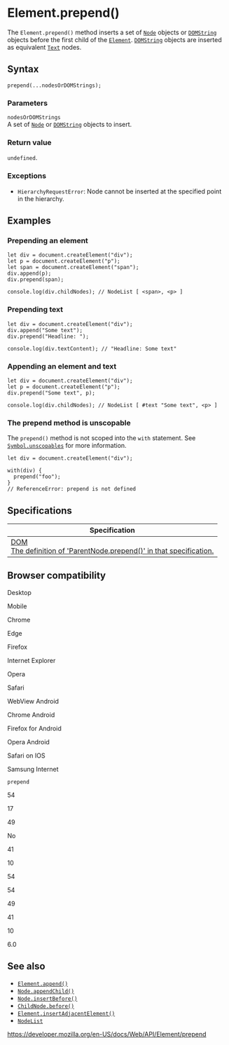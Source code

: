 # Element.prepend()

The `Element.prepend()` method inserts a set of [`Node`](../node) objects or [`DOMString`](../domstring) objects before the first child of the [`Element`](../element). [`DOMString`](../domstring) objects are inserted as equivalent [`Text`](../text) nodes.

## Syntax

    prepend(...nodesOrDOMStrings);

### Parameters

`nodesOrDOMStrings`  
A set of [`Node`](../node) or [`DOMString`](../domstring) objects to insert.

### Return value

`undefined`.

### Exceptions

- <span class="page-not-created">`HierarchyRequestError`</span>: Node cannot be inserted at the specified point in the hierarchy.

## Examples

### Prepending an element

    let div = document.createElement("div");
    let p = document.createElement("p");
    let span = document.createElement("span");
    div.append(p);
    div.prepend(span);

    console.log(div.childNodes); // NodeList [ <span>, <p> ]

### Prepending text

    let div = document.createElement("div");
    div.append("Some text");
    div.prepend("Headline: ");

    console.log(div.textContent); // "Headline: Some text"

### Appending an element and text

    let div = document.createElement("div");
    let p = document.createElement("p");
    div.prepend("Some text", p);

    console.log(div.childNodes); // NodeList [ #text "Some text", <p> ]

### The prepend method is unscopable

The `prepend()` method is not scoped into the `with` statement. See [`Symbol.unscopables`](https://developer.mozilla.org/en-US/docs/Web/JavaScript/Reference/Global_Objects/Symbol/unscopables) for more information.

    let div = document.createElement("div");

    with(div) {
      prepend("foo");
    }
    // ReferenceError: prepend is not defined

## Specifications

<table><thead><tr class="header"><th>Specification</th></tr></thead><tbody><tr class="odd"><td><a href="https://dom.spec.whatwg.org/#dom-parentnode-prepend">DOM<br />
<span class="small">The definition of 'ParentNode.prepend()' in that specification.</span></a></td></tr></tbody></table>

## Browser compatibility

Desktop

Mobile

Chrome

Edge

Firefox

Internet Explorer

Opera

Safari

WebView Android

Chrome Android

Firefox for Android

Opera Android

Safari on IOS

Samsung Internet

`prepend`

54

17

49

No

41

10

54

54

49

41

10

6.0

## See also

- [`Element.append()`](append)
- [`Node.appendChild()`](../node/appendchild)
- [`Node.insertBefore()`](../node/insertbefore)
- [`ChildNode.before()`](../childnode/before)
- [`Element.insertAdjacentElement()`](insertadjacentelement)
- [`NodeList`](../nodelist)

<a href="https://developer.mozilla.org/en-US/docs/Web/API/Element/prepend" class="_attribution-link">https://developer.mozilla.org/en-US/docs/Web/API/Element/prepend</a>
